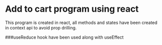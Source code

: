 # Add to cart program using react

This program is created in react, all methods and states have been created in context api to avoid prop drilling.

###useReduce hook have been used along with useEffect
